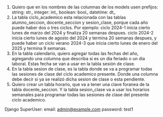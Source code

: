 1. Quiero que en los nombres de las columnas de los models usen prefijos:
string: str_
integer: int_
boolean: bool_
datetime: dt_
2. La tabla ciclo_academico esta relacionada con las tablas alumno_seccion, docente_seccion y sesion_clase, porque cada año puede haber dos o tres ciclos. Por ejemplo: ciclo 2024-1 inicia cierto lunes de marzo del 2024 y finaliza 20 semanas despues. ciclo 2024-2 inicia cierto lunes de agosto del 2024 y termina 20 semanas despues, y puede haber un ciclo verano 2024-3 que inicia cierto lunes de enero del 2025 y termina 9 semanas.
3. En la tabla calendario, quiero agregar todas las fechas del año, agregando una columna que describa si es un dia feriado o un dia laboral. Estas fecha se van a usar en la tabla sesión de clase.
4. En la tabla sesion de clase, es la tabla donde se va a programar todas las sesiones de clase del ciclo academico presente. Donde una columna debe decir si ya se realizó dicha sesion de clase o esta pendiente.
5. Quiero crear un tabla horario, que va a tener una clave foranea de la tabla docente_seccion. Y la tabla sesion_clase va a usar los horarios semanales para programar todas las sesiones de clase del presente ciclo academico.



Django SuperUser:
email: admin@example.com
password: test1 
